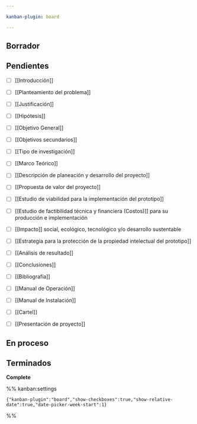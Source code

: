 ```yaml
---

kanban-plugin: board

---
```


## Borrador



## Pendientes

- [ ] [[Introducción]]
- [ ] [[Planteamiento del problema]]
- [ ] [[Justificación]]
- [ ] [[Hipótesis]]
- [ ] [[Objetivo General]]
- [ ] [[Objetivos secundarios]]
- [ ] [[Tipo de investigación]]
- [ ] [[Marco Teórico]]
- [ ] [[Descripción de planeación y desarrollo del proyecto]]
- [ ] [[Propuesta de valor del proyecto]]
- [ ] [[Estudio de viabilidad para la implementación del prototipo]]
- [ ] [[Estudio de factibilidad técnica y financiera (Costos)]] para su producción e implementación
- [ ] [[Impacto]] social, ecológico, tecnológico y/o desarrollo sustentable
- [ ] [[Estrategia para la protección de la propiedad intelectual del prototipo]]
- [ ] [[Análisis de resultado]]
- [ ] [[Conclusiones]]
- [ ] [[Bibliografía]]
- [ ] [[Manual de Operación]]
- [ ] [[Manual de Instalación]]
- [ ] [[Cartel]]
- [ ] [[Presentación de proyecto]]


## En proceso



## Terminados

**Complete**




%% kanban:settings
```
{"kanban-plugin":"board","show-checkboxes":true,"show-relative-date":true,"date-picker-week-start":1}
```
%%